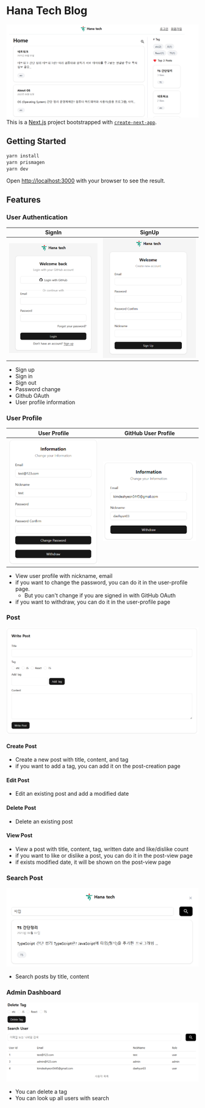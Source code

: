# Hana Tech Blog
![img.png](asset/main.png)
This is a [Next.js](https://nextjs.org) project bootstrapped with [`create-next-app`](https://nextjs.org/docs/app/api-reference/cli/create-next-app).
## Getting Started
```bash
yarn install
yarn prismagen
yarn dev
```
Open [http://localhost:3000](http://localhost:3000) with your browser to see the result.

## Features

### User Authentication
| SignIn                       | SignUp                       |
|------------------------------|------------------------------|
| ![img.png](asset/signin.png) | ![img.png](asset/signup.png) |
- Sign up
- Sign in
- Sign out
- Password change
- Github OAuth
- User profile information
### User Profile
| User Profile                 | GitHub User Profile                    |
|------------------------------|----------------------------------------|
|![img.png](asset/user-profile.png) | ![img.png](asset/git-user-profile.png) |
- View user profile with nickname, email
- if you want to change the password, you can do it in the user-profile page. 
  - But you can't change if you are signed in with GitHub OAuth
- if you want to withdraw, you can do it in the user-profile page
### Post
![img.png](asset/write-post.png)
#### Create Post
- Create a new post with title, content, and tag
- if you want to add a tag, you can add it on the post-creation page
#### Edit Post
- Edit an existing post and add a modified date
#### Delete Post
- Delete an existing post
#### View Post
- View a post with title, content, tag, written date and like/dislike count
- if you want to like or dislike a post, you can do it in the post-view page
- if exists modified date, it will be shown on the post-view page
### Search Post
![img.png](asset/search.png)
- Search posts by title, content
### Admin Dashboard
![img.png](asset/admin.png)
- You can delete a tag
- You can look up all users with search

